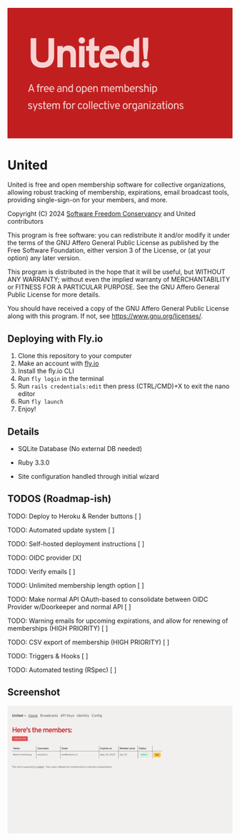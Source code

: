![United! A free and open system for collective organizations](<United.png>)

# United

United is free and open membership software for collective organizations, allowing robust tracking of membership, expirations, email broadcast tools, providing single-sign-on for your members, and more.

Copyright (C) 2024 [Software Freedom Conservancy](https://sfconservancy.org/assignment/90c1485a-f5ca-4b6c-ba1a-fded83d87cf3/) and United contributors

This program is free software: you can redistribute it and/or modify it under the terms of the GNU Affero General Public License as published by the Free Software Foundation, either version 3 of the License, or (at your option) any later version.

This program is distributed in the hope that it will be useful, but WITHOUT ANY WARRANTY; without even the implied warranty of MERCHANTABILITY or FITNESS FOR A PARTICULAR PURPOSE. See the GNU Affero General Public License for more details.

You should have received a copy of the GNU Affero General Public License along with this program. If not, see https://www.gnu.org/licenses/.

## Deploying with Fly.io

1. Clone this repository to your computer
2. Make an account with [fly.io](https://fly.io)
3. Install the fly.io CLI
4. Run `fly login` in the terminal
5. Run `rails credentials:edit` then press (CTRL/CMD)+X to exit the nano editor
6. Run `fly launch`
7. Enjoy!

## Details

- SQLite Database (No external DB needed)

- Ruby 3.3.0

- Site configuration handled through initial wizard


## TODOS (Roadmap-ish)

TODO: Deploy to Heroku & Render buttons [ ]

TODO: Automated update system [ ]

TODO: Self-hosted deployment instructions [ ]

TODO: OIDC provider [X]

TODO: Verify emails [ ]

TODO: Unlimited membership length option [ ]

TODO: Make normal API OAuth-based to consolidate between OIDC Provider w/Doorkeeper and normal API [ ]

TODO: Warning emails for upcoming expirations, and allow for renewing of memberships (HIGH PRIORITY) [ ]

TODO: CSV export of membership (HIGH PRIORITY) [ ]

TODO: Triggers & Hooks [ ]

TODO: Automated testing (RSpec) [ ]

## Screenshot

![Screenshot of the United dashboard](screenshot.png)